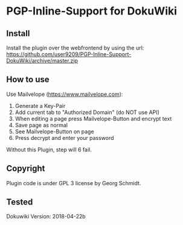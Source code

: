 PGP-Inline-Support for DokuWiki
=======

Install
-------

Install the plugin over the webfrontend by using the url:
https://github.com/user9209/PGP-Inline-Support-DokuWiki/archive/master.zip


How to use
----------

Use Mailvelope (https://www.mailvelope.com):

1) Generate a Key-Pair
2) Add current tab to "Authorized Domain" (do NOT use API)
3) When editing a page press Mailvelope-Button and encrypt text
4) Save page as normal
5) See Mailvelope-Button on page
6) Press decrypt and enter your password

Without this Plugin, step will 6 fail.


Copyright
---------

Plugin code is under GPL 3 license by Georg Schmidt.  


Tested
------

Dokuwiki Version: 2018-04-22b
